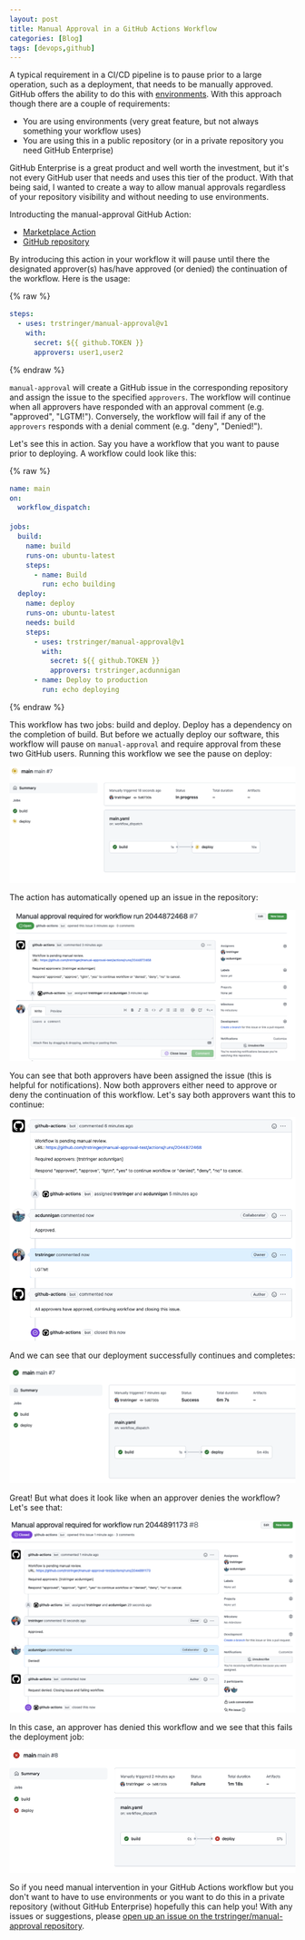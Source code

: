 ```yaml
---
layout: post
title: Manual Approval in a GitHub Actions Workflow
categories: [Blog]
tags: [devops,github]
---
```


A typical requirement in a CI/CD pipeline is to pause prior to a large operation, such as a deployment, that needs to be manually approved. GitHub offers the ability to do this with [environments](https://docs.github.com/en/actions/deployment/targeting-different-environments/using-environments-for-deployment). With this approach though there are a couple of requirements:

* You are using environments (very great feature, but not always something your workflow uses)
* You are using this in a public repository (or in a private repository you need GitHub Enterprise)

GitHub Enterprise is a great product and well worth the investment, but it's not every GitHub user that needs and uses this tier of the product. With that being said, I wanted to create a way to allow manual approvals regardless of your repository visibility and without needing to use environments.

Introducting the manual-approval GitHub Action:

* [Marketplace Action](https://github.com/marketplace/actions/manual-workflow-approval)
* [GitHub repository](https://github.com/trstringer/manual-approval)

By introducing this action in your workflow it will pause until there the designated approver(s) has/have approved (or denied) the continuation of the workflow. Here is the usage:

{% raw %}
```yaml
steps:
  - uses: trstringer/manual-approval@v1
    with:
      secret: ${{ github.TOKEN }}
      approvers: user1,user2
```
{% endraw %}

`manual-approval` will create a GitHub issue in the corresponding repository and assign the issue to the specified `approvers`. The workflow will continue when all approvers have responded with an approval comment (e.g. "approved", "LGTM!"). Conversely, the workflow will fail if any of the `approvers` responds with a denial comment (e.g. "deny", "Denied!").

Let's see this in action. Say you have a workflow that you want to pause prior to deploying. A workflow could look like this:

{% raw %}
```yaml
name: main
on:
  workflow_dispatch:

jobs:
  build:
    name: build
    runs-on: ubuntu-latest
    steps:
      - name: Build
        run: echo building
  deploy:
    name: deploy
    runs-on: ubuntu-latest
    needs: build
    steps:
      - uses: trstringer/manual-approval@v1
        with:
          secret: ${{ github.TOKEN }}
          approvers: trstringer,acdunnigan
      - name: Deploy to production
        run: echo deploying
```
{% endraw %}

This workflow has two jobs: build and deploy. Deploy has a dependency on the completion of build. But before we actually deploy our software, this workflow will pause on `manual-approval` and require approval from these two GitHub users. Running this workflow we see the pause on deploy:

![Paused workflow](../images/manual-approval1.png)

The action has automatically opened up an issue in the repository:

![Created issue](../images/manual-approval2.png)

You can see that both approvers have been assigned the issue (this is helpful for notifications). Now both approvers either need to approve or deny the continuation of this workflow. Let's say both approvers want this to continue:

![Approved issue](../images/manual-approval3.png)

And we can see that our deployment successfully continues and completes:

![Approved workflow](../images/manual-approval4.png)

Great! But what does it look like when an approver denies the workflow? Let's see that:

![Denied issue](../images/manual-approval5.png)

In this case, an approver has denied this workflow and we see that this fails the deployment job:

![Denied workflow](../images/manual-approval6.png)

So if you need manual intervention in your GitHub Actions workflow but you don't want to have to use environments or you want to do this in a private repository (without GitHub Enterprise) hopefully this can help you! With any issues or suggestions, please [open up an issue on the trstringer/manual-approval repository](https://github.com/trstringer/manual-approval/issues).
